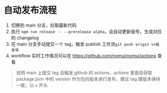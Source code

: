 # 自动发布流程

1. 切换到 main 分支，拉取最新代码
2. 执行 `npm run release -- --prerelease alpha`，会自动更新版号，生成对应的 changelog
3. 在 main 分支手动提交一个 tag，触发 publish 工作流`git push origin v+版本号`
4. workflow 实时工作情况可以在 https://github.com/nomui/nomui/actions 查看

> 说明 main 上提交 tag 会触发 github 的 actions，actions 里面会获取 package.json 中的 version 作为包的版本进行发布，建议 tag 跟版本保持一致，以 v 开头

